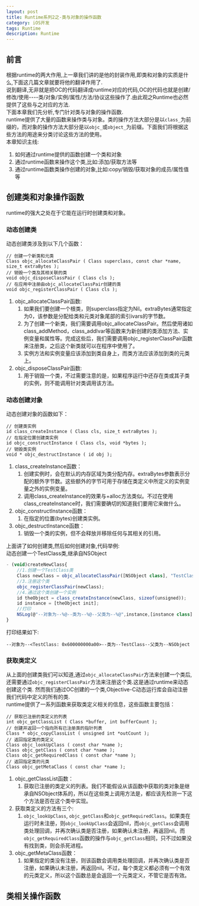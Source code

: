 ```yaml
---
layout: post
title: Runtime系列2之-类与对象的操作函数
category: iOS开发
tags: Runtime
description: Runtime
--- 
```

## 前言
根据runtime的两大作用,上一章我们讲的是他的封装作用,即类和对象的实质是什么,下面这几篇文章就要将他的翻译作用了.    
说到翻译,无非就是把OC的代码翻译成runtime对应的代码,OC的代码也就是创建/修改/使用----类/对象/实例/属性/方法/协议这些操作了.由此观之Runtime也必然提供了这些与之对应的方法.    
下面本章我们先分析,专门针对类与对象的操作函数.            
runtime提供了大量的函数来操作类与对象。类的操作方法大部分是以`class_`为前缀的，而对象的操作方法大部分是以`objc_`或`object_`为前缀。下面我们将根据这些方法的用途来分类讨论这些方法的使用。    
本章知识主线:
     
1. 如何通过runtime提供的函数创建一个类和对象
2. 通过runtime函数来操作这个类,比如:添加/获取方法等
3. 通过runtime函数类操作创建的对象,比如:copy/销毁/获取对象的成员/属性值等

## 创建类和对象操作函数

runtime的强大之处在于它能在运行时创建类和对象。
### 动态创建类   
动态创建类涉及到以下几个函数：    
 
```
// 创建一个新类和元类
Class objc_allocateClassPair ( Class superclass, const char *name, size_t extraBytes );
// 销毁一个类及其相关联的类
void objc_disposeClassPair ( Class cls );
// 在应用中注册由objc_allocateClassPair创建的类
void objc_registerClassPair ( Class cls );
```

1. objc_allocateClassPair函数:
    1. 如果我们要创建一个根类，则superclass指定为Nil。extraBytes通常指定为0，该参数是分配给类和元类对象尾部的索引ivars的字节数。
    2. 为了创建一个新类，我们需要调用objc_allocateClassPair。然后使用诸如class_addMethod，class_addIvar等函数来为新创建的类添加方法、实例变量和属性等。完成这些后，我们需要调用objc_registerClassPair函数来注册类，之后这个新类就可以在程序中使用了。
    3. 实例方法和实例变量应该添加到类自身上，而类方法应该添加到类的元类上。
2. objc_disposeClassPair函数:
    1. 用于销毁一个类，不过需要注意的是，如果程序运行中还存在类或其子类的实例，则不能调用针对类调用该方法。   

### 动态创建对象
动态创建对象的函数如下：    

```
// 创建类实例
id class_createInstance ( Class cls, size_t extraBytes );
// 在指定位置创建类实例
id objc_constructInstance ( Class cls, void *bytes );
// 销毁类实例
void * objc_destructInstance ( id obj );
```

1. class_createInstance函数：  
    1. 创建实例时，会在默认的内存区域为类分配内存。extraBytes参数表示分配的额外字节数。这些额外的字节可用于存储在类定义中所定义的实例变量之外的实例变量。
    2. 调用class_createInstance的效果与+alloc方法类似。不过在使用class_createInstance时，我们需要确切的知道我们要用它来做什么。
2. objc_constructInstance函数：
    1. 在指定的位置(bytes)创建类实例。
3. objc_destructInstance函数：
    1. 销毁一个类的实例，但不会释放并移除任何与其相关的引用。      
    
上面讲了如何创建类,然后如何创建对象,代码举例:                
动态创建一个TestClass类,继承自NSObject

```javascript
- (void)createNewClass{
    //1.创建一个TestClass类
    Class newClass = objc_allocateClassPair([NSObject class], "TestClass", 0);
    //3.注册这个类
    objc_registerClassPair(newClass);
    //4.通过这个类创建一个实例
    id theObject = class_createInstance(newClass, sizeof(unsigned));
    id instance = [theObject init];
    //打印
    NSLog(@"--对象为--%@--类为--%@--父类为--%@",instance,[instance class],[instance superclass]);
}
```
打印结果如下:    
 
` --对象为--<TestClass: 0x600000000a00>--类为--TestClass--父类为--NSObject
`
### 获取类定义
从上面的创建类我们可以知道,通过`objc_allocateClassPair`方法来创建一个类后,还需要通过`objc_registerClassPair`方法来注册这个类.这是通过runtime来动态创建这个类.
然而我们通过OC创建的一个类,Objective-C动态运行库会自动注册我们代码中定义的所有的类.   
runtime提供了一系列函数来获取类定义相关的信息，这些函数主要包括：    

```
// 获取已注册的类定义的列表
int objc_getClassList ( Class *buffer, int bufferCount );
// 创建并返回一个指向所有已注册类的指针列表
Class * objc_copyClassList ( unsigned int *outCount );
// 返回指定类的类定义
Class objc_lookUpClass ( const char *name );
Class objc_getClass ( const char *name );
Class objc_getRequiredClass ( const char *name );
// 返回指定类的元类
Class objc_getMetaClass ( const char *name );
```

1. objc_getClassList函数：
    1. 获取已注册的类定义的列表。我们不能假设从该函数中获取的类对象是继承自NSObject体系的，所以在这些类上调用方法是，都应该先检测一下这个方法是否在这个类中实现。
2. 获取类定义的方法有三个: 
    1. `objc_lookUpClass`, `objc_getClass`和`objc_getRequiredClass`。如果类在运行时未注册，则`objc_lookUpClass`会返回nil，而`objc_getClass`会调用类处理回调，并再次确认类是否注册，如果确认未注册，再返回nil。而`objc_getRequiredClass`函数的操作与`objc_getClass`相同，只不过如果没有找到类，则会杀死进程。
3. objc_getMetaClass函数：
    1. 如果指定的类没有注册，则该函数会调用类处理回调，并再次确认类是否注册，如果确认未注册，再返回nil。不过，每个类定义都必须有一个有效的元类定义，所以这个函数总是会返回一个元类定义，不管它是否有效。
    
## 类相关操作函数


